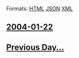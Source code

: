 
Formats: [HTML](2004/01/22/index.html)  [JSON](2004/01/22/index.json)  [XML](2004/01/22/index.xml)  

## [2004-01-22](/news/2004/01/22/index.md)

## [Previous Day...](/news/2004/01/21/index.md)

